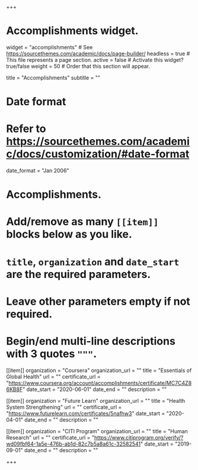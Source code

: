 +++
# Accomplishments widget.
widget = "accomplishments"  # See https://sourcethemes.com/academic/docs/page-builder/
headless = true  # This file represents a page section.
active = false  # Activate this widget? true/false
weight = 50  # Order that this section will appear.

title = "Accomplish&shy;ments"
subtitle = ""

# Date format
#   Refer to https://sourcethemes.com/academic/docs/customization/#date-format
date_format = "Jan 2006"

# Accomplishments.
#   Add/remove as many `[[item]]` blocks below as you like.
#   `title`, `organization` and `date_start` are the required parameters.
#   Leave other parameters empty if not required.
#   Begin/end multi-line descriptions with 3 quotes `"""`.

[[item]]
  organization = "Coursera"
  organization_url = ""
  title = "Essentials of Global Health"
  url = ""
  certificate_url = "https://www.coursera.org/account/accomplishments/certificate/MC7C4Z86KB8F"
  date_start = "2020-06-01"
  date_end = ""
  description = ""

[[item]]
  organization = "Future Learn"
  organization_url = ""
  title = "Health System Strengthening"
  url = ""
  certificate_url = "https://www.futurelearn.com/certificates/5nafhw3"
  date_start = "2020-04-01"
  date_end = ""
  description = ""
  
[[item]]
  organization = "CITI Program"
  organization_url = ""
  title = "Human Research"
  url = ""
  certificate_url = "https://www.citiprogram.org/verify/?wd09fbf64-1a5e-476b-ab1d-82c7b5a8a61c-32582541"
  date_start = "2019-09-01"
  date_end = ""
  description = ""

+++
